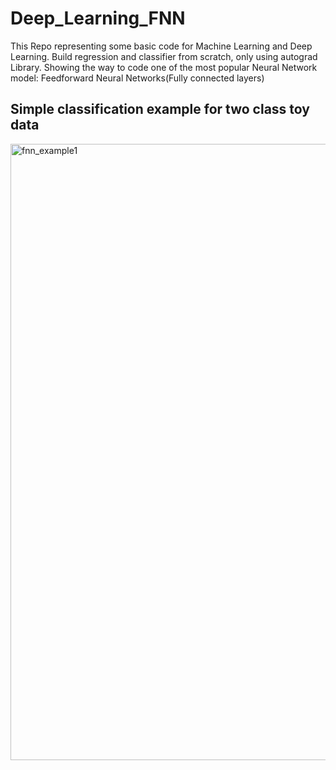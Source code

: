 # Deep_Learning_FNN
This Repo representing some basic code for Machine Learning and Deep Learning. Build regression and classifier from scratch, only using autograd Library. Showing the way to code one of the most popular Neural Network model: Feedforward Neural Networks(Fully connected layers)

## Simple classification example for two class toy data 

<img width="986" alt="fnn_example1" src="https://user-images.githubusercontent.com/36088488/39732553-bbed35de-5233-11e8-8ba7-71acb3a2dda1.png">

